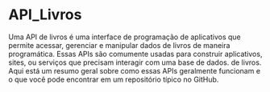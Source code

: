 # API_Livros

Uma API de livros é uma interface de programação de aplicativos que permite acessar, gerenciar e manipular dados de livros de maneira programática. Essas APIs são comumente usadas para construir aplicativos, sites, ou serviços que precisam interagir com uma base de dados. de livros. Aqui está um resumo geral sobre como essas APIs geralmente funcionam e o que você pode encontrar em um repositório típico no GitHub.
